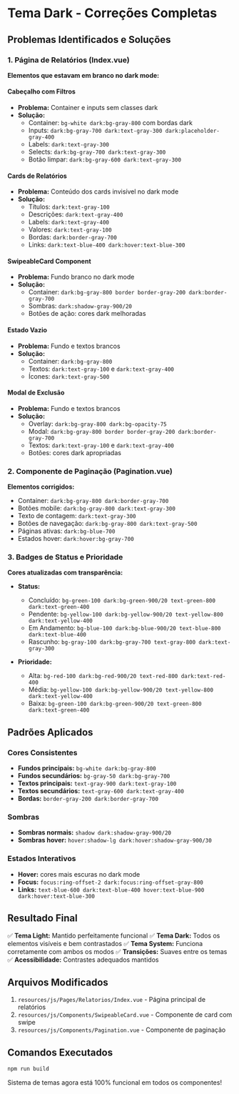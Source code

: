 # Tema Dark - Correções Completas

## Problemas Identificados e Soluções

### 1. Página de Relatórios (Index.vue)

**Elementos que estavam em branco no dark mode:**

#### Cabeçalho com Filtros
- **Problema:** Container e inputs sem classes dark
- **Solução:** 
  - Container: `bg-white dark:bg-gray-800` com bordas dark
  - Inputs: `dark:bg-gray-700 dark:text-gray-300 dark:placeholder-gray-400`
  - Labels: `dark:text-gray-300`
  - Selects: `dark:bg-gray-700 dark:text-gray-300`
  - Botão limpar: `dark:bg-gray-600 dark:text-gray-300`

#### Cards de Relatórios
- **Problema:** Conteúdo dos cards invisível no dark mode
- **Solução:**
  - Títulos: `dark:text-gray-100`
  - Descrições: `dark:text-gray-400`
  - Labels: `dark:text-gray-400`
  - Valores: `dark:text-gray-100`
  - Bordas: `dark:border-gray-700`
  - Links: `dark:text-blue-400 dark:hover:text-blue-300`

#### SwipeableCard Component
- **Problema:** Fundo branco no dark mode
- **Solução:**
  - Container: `dark:bg-gray-800 border border-gray-200 dark:border-gray-700`
  - Sombras: `dark:shadow-gray-900/20`
  - Botões de ação: cores dark melhoradas

#### Estado Vazio
- **Problema:** Fundo e textos brancos
- **Solução:**
  - Container: `dark:bg-gray-800`
  - Textos: `dark:text-gray-100` e `dark:text-gray-400`
  - Ícones: `dark:text-gray-500`

#### Modal de Exclusão
- **Problema:** Fundo e textos brancos
- **Solução:**
  - Overlay: `dark:bg-gray-800 dark:bg-opacity-75`
  - Modal: `dark:bg-gray-800 border border-gray-200 dark:border-gray-700`
  - Textos: `dark:text-gray-100` e `dark:text-gray-400`
  - Botões: cores dark apropriadas

### 2. Componente de Paginação (Pagination.vue)

**Elementos corrigidos:**
- Container: `dark:bg-gray-800 dark:border-gray-700`
- Botões mobile: `dark:bg-gray-800 dark:text-gray-300`
- Texto de contagem: `dark:text-gray-300`
- Botões de navegação: `dark:bg-gray-800 dark:text-gray-500`
- Páginas ativas: `dark:bg-blue-700`
- Estados hover: `dark:hover:bg-gray-700`

### 3. Badges de Status e Prioridade

**Cores atualizadas com transparência:**
- **Status:**
  - Concluído: `bg-green-100 dark:bg-green-900/20 text-green-800 dark:text-green-400`
  - Pendente: `bg-yellow-100 dark:bg-yellow-900/20 text-yellow-800 dark:text-yellow-400`
  - Em Andamento: `bg-blue-100 dark:bg-blue-900/20 text-blue-800 dark:text-blue-400`
  - Rascunho: `bg-gray-100 dark:bg-gray-700 text-gray-800 dark:text-gray-300`

- **Prioridade:**
  - Alta: `bg-red-100 dark:bg-red-900/20 text-red-800 dark:text-red-400`
  - Média: `bg-yellow-100 dark:bg-yellow-900/20 text-yellow-800 dark:text-yellow-400`
  - Baixa: `bg-green-100 dark:bg-green-900/20 text-green-800 dark:text-green-400`

## Padrões Aplicados

### Cores Consistentes
- **Fundos principais:** `bg-white dark:bg-gray-800`
- **Fundos secundários:** `bg-gray-50 dark:bg-gray-700`
- **Textos principais:** `text-gray-900 dark:text-gray-100`
- **Textos secundários:** `text-gray-600 dark:text-gray-400`
- **Bordas:** `border-gray-200 dark:border-gray-700`

### Sombras
- **Sombras normais:** `shadow dark:shadow-gray-900/20`
- **Sombras hover:** `hover:shadow-lg dark:hover:shadow-gray-900/30`

### Estados Interativos
- **Hover:** cores mais escuras no dark mode
- **Focus:** `focus:ring-offset-2 dark:focus:ring-offset-gray-800`
- **Links:** `text-blue-600 dark:text-blue-400 hover:text-blue-900 dark:hover:text-blue-300`

## Resultado Final

✅ **Tema Light:** Mantido perfeitamente funcional
✅ **Tema Dark:** Todos os elementos visíveis e bem contrastados
✅ **Tema System:** Funciona corretamente com ambos os modos
✅ **Transições:** Suaves entre os temas
✅ **Acessibilidade:** Contrastes adequados mantidos

## Arquivos Modificados

1. `resources/js/Pages/Relatorios/Index.vue` - Página principal de relatórios
2. `resources/js/Components/SwipeableCard.vue` - Componente de card com swipe
3. `resources/js/Components/Pagination.vue` - Componente de paginação

## Comandos Executados

```bash
npm run build
```

Sistema de temas agora está 100% funcional em todos os componentes! 